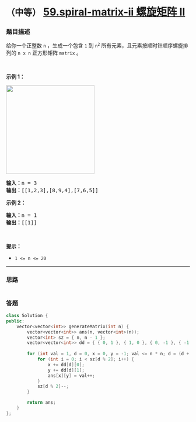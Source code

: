 # `（中等）` [59.spiral-matrix-ii 螺旋矩阵 II](https://leetcode-cn.com/problems/spiral-matrix-ii/)

### 题目描述
<p>给你一个正整数&nbsp;<code>n</code> ，生成一个包含 <code>1</code> 到&nbsp;<code>n<sup>2</sup></code>&nbsp;所有元素，且元素按顺时针顺序螺旋排列的&nbsp;<code>n x n</code> 正方形矩阵 <code>matrix</code> 。</p>

<p>&nbsp;</p>

<p><strong>示例 1：</strong></p>
<img style="width: 242px; height: 242px;" src="https://assets.leetcode.com/uploads/2020/11/13/spiraln.jpg" alt="">
<pre><strong>输入：</strong>n = 3
<strong>输出：</strong>[[1,2,3],[8,9,4],[7,6,5]]
</pre>

<p><strong>示例 2：</strong></p>

<pre><strong>输入：</strong>n = 1
<strong>输出：</strong>[[1]]
</pre>

<p>&nbsp;</p>

<p><strong>提示：</strong></p>

<ul>
	<li><code>1 &lt;= n &lt;= 20</code></li>
</ul>


---
### 思路
```
```



### 答题
``` C++
class Solution {
public:
    vector<vector<int>> generateMatrix(int n) {
        vector<vector<int>> ans(n, vector<int>(n));
        vector<int> sz = { n, n - 1 };
        vector<vector<int>> dd = { { 0, 1 }, { 1, 0 }, { 0, -1 }, { -1, 0 } };
        
        for (int val = 1, d = 0, x = 0, y = -1; val <= n * n; d = (d + 1) % dd.size()) {
            for (int i = 0; i < sz[d % 2]; i++) {
                x += dd[d][0];
                y += dd[d][1];
                ans[x][y] = val++;
            }
            sz[d % 2]--;
        }

        return ans;
    }
};
```




